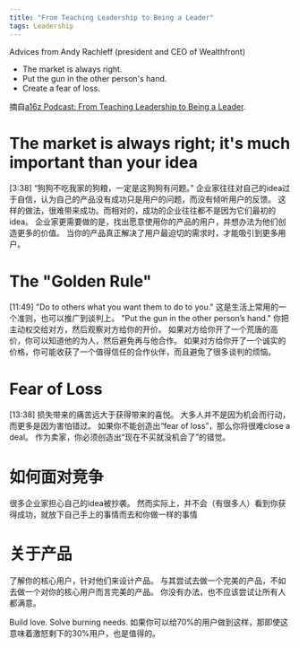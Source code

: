 ```yaml
---
title: "From Teaching Leadership to Being a Leader"
tags: Leadership
---
```


Advices from Andy Rachleff (president and CEO of Wealthfront)

- The market is always right.
- Put the gun in the other person's hand.
- Create a fear of loss.

摘自[a16z Podcast: From Teaching Leadership to Being a Leader](https://soundcloud.com/a16z/rachleff-coates-breakline-vets).

# The market is always right; it's much important than your idea

[3:38]
“狗狗不吃我家的狗粮，一定是这狗狗有问题。”
企业家往往对自己的idea过于自信，认为自己的产品没有成功只是用户的问题，而没有倾听用户的反馈。
这样的做法，很难带来成功。而相对的，成功的企业往往都不是因为它们最初的idea。
企业家更需要做的是，找出愿意使用你的产品的用户，并想办法为他们创造更多的价值。
当你的产品真正解决了用户最迫切的需求时，才能吸引到更多用户。

# The "Golden Rule"

[11:49]
"Do to others what you want them to do to you."
这是生活上常用的一个准则，也可以推广到谈判上。
"Put the gun in the other person’s hand."
你把主动权交给对方，然后观察对方给你的开价。
如果对方给你开了一个荒唐的高价，你可以知道他的为人，然后避免再与他合作。
如果对方给你开了一个诚实的价格，你可能收获了一个值得信任的合作伙伴，而且避免了很多谈判的烦恼。

# Fear of Loss

[13:38]
损失带来的痛苦远大于获得带来的喜悦。
大多人并不是因为机会而行动，而更多是因为害怕错过。
如果你不能创造出“fear of loss”，那么你将很难close a deal。
作为卖家，你必须创造出“现在不买就没机会了”的错觉。

# 如何面对竞争

很多企业家担心自己的idea被抄袭。
然而实际上，并不会（有很多人）看到你获得成功，就放下自己手上的事情而去和你做一样的事情

# 关于产品

了解你的核心用户，针对他们来设计产品。
与其尝试去做一个完美的产品，不如去做一个对你的核心用户而言完美的产品。
你没有办法，也不应该尝试让所有人都满意。

Build love. Solve burning needs.
如果你可以给70%的用户做到这样，那即使这意味着激怒剩下的30%用户，也是值得的。
